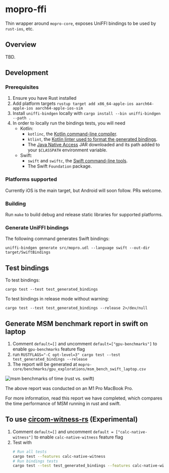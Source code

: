 # mopro-ffi

Thin wrapper around `mopro-core`, exposes UniFFI bindings to be used by `rust-ios`, etc.

## Overview

TBD.

## Development

### Prerequisites

1. Ensure you have Rust installed
2. Add platform targets `rustup target add x86_64-apple-ios aarch64-apple-ios aarch64-apple-ios-sim`
3. Install `uniffi-bindgen` locally with `cargo install --bin uniffi-bindgen --path .`
4. In order to locally run the bindings tests, you will need
    * Kotlin:
        * `kotlinc`, the [Kotlin command-line compiler](https://kotlinlang.org/docs/command-line.html).
        * `ktlint`, the [Kotlin linter used to format the generated bindings](https://ktlint.github.io/).
        * The [Java Native Access](https://github.com/java-native-access/jna#download) JAR downloaded and its path
            added to your `$CLASSPATH` environment variable.
    * Swift:
        * `swift` and `swiftc`, the [Swift command-line tools](https://swift.org/download/).
        * The Swift `Foundation` package.

### Platforms supported

Currently iOS is the main target, but Android will soon follow. PRs welcome.

### Building

Run `make` to build debug and release static libraries for supported platforms.

### Generate UniFFI bindings

The following command generates Swift bindings:

`uniffi-bindgen generate src/mopro.udl --language swift --out-dir target/SwiftBindings`

## Test bindings

To test bindings:

`cargo test --test test_generated_bindings`

To test bindings in release mode without warning:

`cargo test --test test_generated_bindings --release 2>/dev/null`

## Generate MSM benchmark report in swift on laptop

1. Comment `default=[]` and uncomment `default=["gpu-benchmarks"]` to enable `gpu-benchmarks` feature flag
2. run `RUSTFLAGS="-C opt-level=3" cargo test --test test_generated_bindings --release`
3. The report will be generated at `mopro-core/benchmarks/gpu_explorations/msm_bench_swift_laptop.csv`

![msm benchmarks of time (rust vs. swift)](https://hackmd.io/_uploads/BkxRMMtca.png)

The above report was conducted on an M1 Pro MacBook Pro.

For more information, read this report we have completed, which compares the time performance of MSM running in rust and swift.

## To use [circom-witness-rs](https://github.com/philsippl/circom-witness-rs) (Experimental)
1. Comment `default=[]` and uncomment `default = ["calc-native-witness"]` to enable `calc-native-witness` feature flag
2. Test with
   ```sh
   # Run all tests
   cargo test --features calc-native-witness
   # Run bindings tests
   cargo test --test test_generated_bindings --features calc-native-witness
   ```